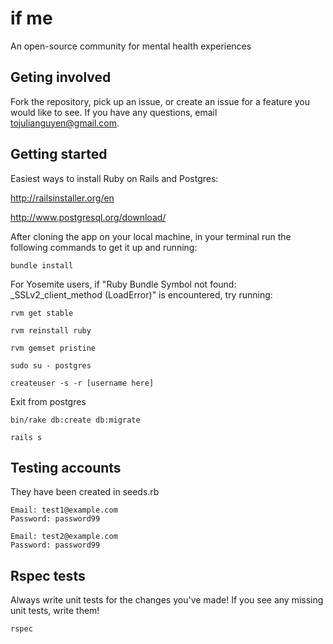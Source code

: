 if me
=====

An open-source community for mental health experiences

Geting involved
---------------

Fork the repository, pick up an issue, or create an issue for a feature you would like to see. If you have any questions, email tojulianguyen@gmail.com.

Getting started
---------------

Easiest ways to install Ruby on Rails and Postgres:

http://railsinstaller.org/en

http://www.postgresql.org/download/

After cloning the app on your local machine, in your terminal run the following commands to get it up and running:

```
bundle install
```

For Yosemite users, if "Ruby Bundle Symbol not found: _SSLv2_client_method (LoadError)" is encountered, try running:

```
rvm get stable
```

```
rvm reinstall ruby
```

```
rvm gemset pristine
```

```
sudo su - postgres
```

```
createuser -s -r [username here]
````

Exit from postgres

```
bin/rake db:create db:migrate
```

```
rails s
```

Testing accounts
-----------------

They have been created in seeds.rb

```
Email: test1@example.com
Password: password99
```

```
Email: test2@example.com
Password: password99
```

Rspec tests
------------

Always write unit tests for the changes you've made! If you see any missing unit tests, write them!

```
rspec
```
